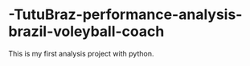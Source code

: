 # -TutuBraz-performance-analysis-brazil-voleyball-coach
This is my first analysis project with python.
